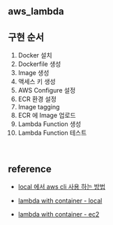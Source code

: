## aws_lambda

## 구현 순서
1. Docker 설치  
2. Dockerfile 생성
3. Image 생성
4. 액세스 키 생성
5. AWS Configure 설정
6. ECR 환경 설정
7. Image tagging
8. ECR 에 Image 업로드
9. Lambda Function 생성
10. Lambda Function 테스트

<br>

## reference
- [local 에서 aws cli 사용 하는 방법](https://wooono.tistory.com/188)

- [lambda with container - local](https://velog.io/@ironkey/AWS-Lambda%EB%A5%BC-Docker%EB%A1%9C-%EA%B5%AC%EC%B6%95%ED%95%98%EA%B8%B0)

- [lambda with container - ec2](https://wooono.tistory.com/337)